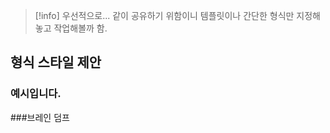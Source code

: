 > [!info] 
> 우선적으로... 같이 공유하기 위함이니 템플릿이나 간단한 형식만 지정해놓고 작업해볼까 함.
## 형식 스타일 제안
### 예시입니다.

###브레인 덤프


